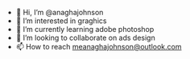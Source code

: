 - 👋 Hi, I’m @anaghajohnson
- 👀 I’m interested in graghics
- 🌱 I’m currently learning adobe photoshop
- 💞️ I’m looking to collaborate on ads design
- 📫 How to reach meanaghajohnson@outlook.com

<!---
anaghajohnson/anaghajohnson is a ✨ special ✨ repository because its `README.md` (this file) appears on your GitHub profile.
You can click the Preview link to take a look at your changes.
--->
